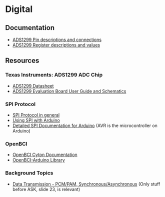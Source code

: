 # Digital

## Documentation
* [ADS1299 Pin descriptions and connections]( ./doc/pin_configuration.ods)
* [ADS1299 Register descriptions and values]( ./doc/register_map_and_descriptions.ods)

## Resources

### Texas Instruments: ADS1299 ADC Chip
* [ADS1299 Datasheet](http://www.ti.com/lit/ds/symlink/ads1299.pdf)
* [ADS1299 Evaluation Board User Guide and Schematics](http://www.ti.com/lit/ug/slau443b/slau443b.pdf)

### SPI Protocol
* [SPI Protocol in general](https://learn.sparkfun.com/tutorials/serial-peripheral-interface-spi)
* [Using SPI with Arduino](https://arduino.stackexchange.com/questions/16348/how-do-you-use-spi-on-an-arduino)
* [Detailed SPI Documentation for Arduino](http://avrbeginners.net/architecture/spi/spi.html) (AVR is the microcontroller on Arduino)

### OpenBCI
* [OpenBCI Cyton Documentation](http://docs.openbci.com/Hardware/02-Cyton)
* [OpenBCI-Arduino Library](https://github.com/OpenBCI/OpenBCI-V2hardware-DEPRECATED/tree/master/Arduino/Libraries/ADS1299)

### Background Topics
* [Data Transmission - PCM/PAM, Synchronous/Asynchronous](http://andrei.clubcisco.ro/cursuri/3rl/tapus/RC_CA_Curs_03_Digital_Transmission_ASK_FSK_PSK.pdf) (Only stuff before ASK, slide 23, is relevant) 
